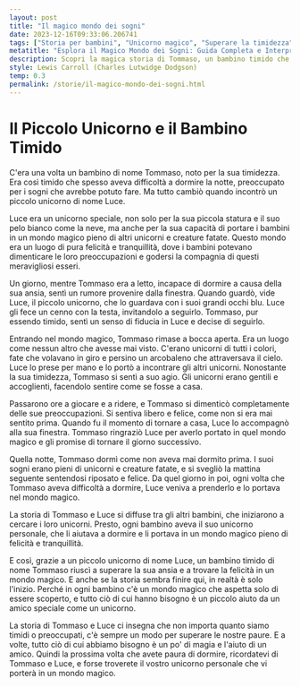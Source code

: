 ```yaml
---
layout: post
title: "Il magico mondo dei sogni"
date: 2023-12-16T09:33:06.206741
tags: ["Storia per bambini", "Unicorno magico", "Superare la timidezza", "Mondo fatato"]
metatitle: "Esplora il Magico Mondo dei Sogni: Guida Completa e Interpretazioni"
description: Scopri la magica storia di Tommaso, un bambino timido che trova conforto e felicità grazie all'incontro con Luce, un piccolo unicorno. Un racconto che insegna l'importanza di superare le proprie paure e di credere nella magia.
style: Lewis Carroll (Charles Lutwidge Dodgson)
temp: 0.3
permalink: /storie/il-magico-mondo-dei-sogni.html
---
```

# Il Piccolo Unicorno e il Bambino Timido

C'era una volta un bambino di nome Tommaso, noto per la sua timidezza. Era così timido che spesso aveva difficoltà a dormire la notte, preoccupato per i sogni che avrebbe potuto fare. Ma tutto cambiò quando incontrò un piccolo unicorno di nome Luce.

Luce era un unicorno speciale, non solo per la sua piccola statura e il suo pelo bianco come la neve, ma anche per la sua capacità di portare i bambini in un mondo magico pieno di altri unicorni e creature fatate. Questo mondo era un luogo di pura felicità e tranquillità, dove i bambini potevano dimenticare le loro preoccupazioni e godersi la compagnia di questi meravigliosi esseri.

Un giorno, mentre Tommaso era a letto, incapace di dormire a causa della sua ansia, sentì un rumore provenire dalla finestra. Quando guardò, vide Luce, il piccolo unicorno, che lo guardava con i suoi grandi occhi blu. Luce gli fece un cenno con la testa, invitandolo a seguirlo. Tommaso, pur essendo timido, sentì un senso di fiducia in Luce e decise di seguirlo.

Entrando nel mondo magico, Tommaso rimase a bocca aperta. Era un luogo come nessun altro che avesse mai visto. C'erano unicorni di tutti i colori, fate che volavano in giro e persino un arcobaleno che attraversava il cielo. Luce lo prese per mano e lo portò a incontrare gli altri unicorni. Nonostante la sua timidezza, Tommaso si sentì a suo agio. Gli unicorni erano gentili e accoglienti, facendolo sentire come se fosse a casa.

Passarono ore a giocare e a ridere, e Tommaso si dimenticò completamente delle sue preoccupazioni. Si sentiva libero e felice, come non si era mai sentito prima. Quando fu il momento di tornare a casa, Luce lo accompagnò alla sua finestra. Tommaso ringraziò Luce per averlo portato in quel mondo magico e gli promise di tornare il giorno successivo.

Quella notte, Tommaso dormì come non aveva mai dormito prima. I suoi sogni erano pieni di unicorni e creature fatate, e si svegliò la mattina seguente sentendosi riposato e felice. Da quel giorno in poi, ogni volta che Tommaso aveva difficoltà a dormire, Luce veniva a prenderlo e lo portava nel mondo magico.

La storia di Tommaso e Luce si diffuse tra gli altri bambini, che iniziarono a cercare i loro unicorni. Presto, ogni bambino aveva il suo unicorno personale, che li aiutava a dormire e li portava in un mondo magico pieno di felicità e tranquillità.

E così, grazie a un piccolo unicorno di nome Luce, un bambino timido di nome Tommaso riuscì a superare la sua ansia e a trovare la felicità in un mondo magico. E anche se la storia sembra finire qui, in realtà è solo l'inizio. Perché in ogni bambino c'è un mondo magico che aspetta solo di essere scoperto, e tutto ciò di cui hanno bisogno è un piccolo aiuto da un amico speciale come un unicorno.

La storia di Tommaso e Luce ci insegna che non importa quanto siamo timidi o preoccupati, c'è sempre un modo per superare le nostre paure. E a volte, tutto ciò di cui abbiamo bisogno è un po' di magia e l'aiuto di un amico. Quindi la prossima volta che avete paura di dormire, ricordatevi di Tommaso e Luce, e forse troverete il vostro unicorno personale che vi porterà in un mondo magico.

        